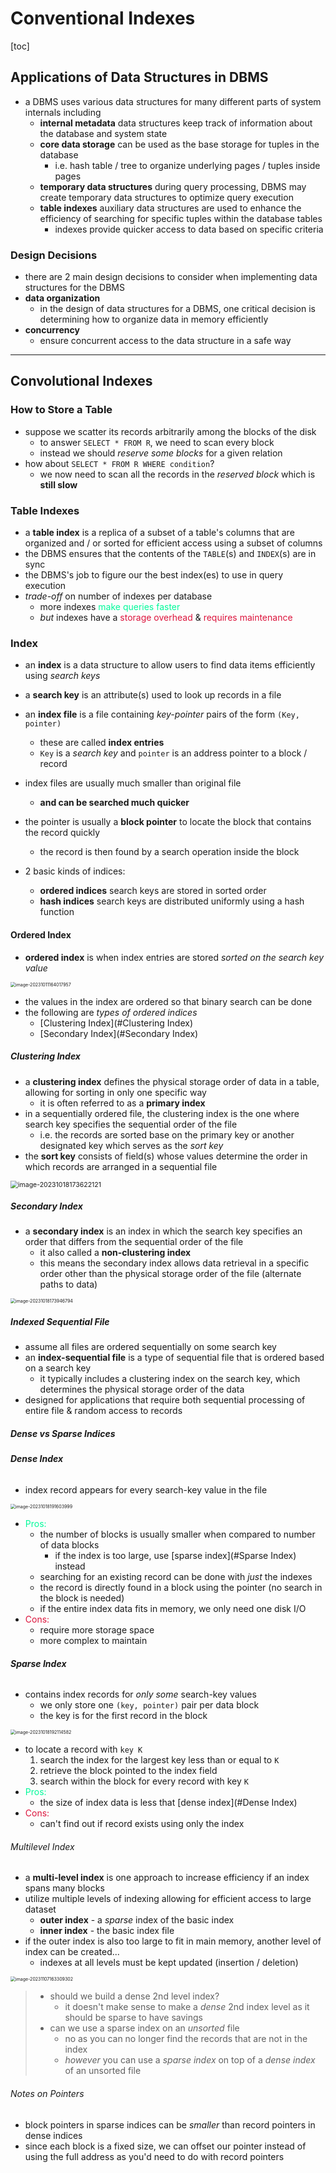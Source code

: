 # Conventional Indexes

[toc]

## Applications of Data Structures in DBMS

- a DBMS uses various data structures for many different parts of system internals including
  - **internal metadata** data structures keep track of information about the database and system state
  - **core data storage** can be used as the base storage for tuples in the database 
    - i.e. hash table / tree to organize underlying pages / tuples inside pages
  - **temporary data structures** during query processing, DBMS may create temporary data structures to optimize query execution 
  - **table indexes** auxiliary data structures are used to enhance the efficiency of searching for specific tuples within the database tables
    - indexes provide quicker access to data based on specific criteria

### Design Decisions

- there are 2 main design decisions to consider when implementing data structures for the DBMS 
- **data organization**
  - in the design of data structures for a DBMS, one critical decision is determining how to organize data in memory efficiently
- **concurrency**
  - ensure concurrent access to the data structure in a safe way

---

## Convolutional Indexes

### How to Store a Table

- suppose we scatter its records arbitrarily among the blocks of the disk
  - to answer `SELECT * FROM R`, we need to scan every block
  - instead we should *reserve some blocks* for a given relation
- how about `SELECT * FROM R WHERE condition`?
  - we now need to scan all the records in the *reserved block* which is **still slow**

### Table Indexes

- a **table index** is a replica of a subset of a table's columns that are organized and / or sorted for efficient access using a subset of columns
- the DBMS ensures that the contents of the `TABLE`(s) and `INDEX`(s) are in sync
- the DBMS's job to figure our the best index(es) to use in query execution
- *trade-off* on number of indexes per database
  - more indexes <span style="color:MediumSpringGreen">make queries faster</span>
  - *but* indexes have a <span style="color:crimson">storage overhead</span> & <span style="color:crimson">requires maintenance</span>

### Index

- an **index** is a data structure to allow users to find data items efficiently using *search keys*
- a **search key** is an attribute(s) used to look up records in a file
- an **index file** is a file containing *key-pointer* pairs of the form `(Key, pointer)`
  -  these are called **index entries**
  - `Key` is a *search key* and `pointer` is an address pointer to a block / record
- index files are usually much smaller than original file
  - **and can be searched much quicker**

- the pointer is usually a **block pointer** to locate the block that contains the record quickly
  - the record is then found by a search operation inside the block
- 2 basic kinds of indices:
  - **ordered indices** search keys are stored in sorted order
  - **hash indices** search keys are distributed uniformly using a hash function 

####  Ordered Index

- **ordered index** is when index entries are stored *sorted on the search key value*

<img src="images/image-20231011164017957.png" alt="image-20231011164017957" style="zoom:50%;" />

- the values in the index are ordered so that binary search can be done
- the following are *types of ordered indices*
  - [Clustering Index](#Clustering Index)
  - [Secondary Index](#Secondary Index)


##### Clustering Index

- a **clustering index** defines the physical storage order of data in a table, allowing for sorting in only one specific way
  - it is often referred to as a **primary index**
- in a sequentially ordered file, the clustering index is the one where search key specifies the sequential order of the file
  - i.e. the records are sorted base on the primary key or another designated key which serves as the *sort key*
- the **sort key** consists of field(s) whose values determine the order in which records are arranged in a sequential file

<img src="images/image-20231018173622121.png" alt="image-20231018173622121" style="zoom:75%;" />

##### Secondary Index

- a **secondary index** is an index in which the search key specifies an order that differs from the sequential order of the file
  - it also called a **non-clustering index**
  - this means the secondary index allows data retrieval in a specific order other than the physical storage order of the file (alternate paths to data)

<img src="images/image-20231018173946794.png" alt="image-20231018173946794" style="zoom:50%;" />

##### Indexed Sequential File

- assume all files are ordered sequentially on some search key
- an **index-sequential file** is a type of sequential file that is ordered based on a search key
  - it typically includes a clustering index on the search key, which determines the physical storage order of the data
- designed for applications that require both sequential processing of entire file & random access to records

#####  Dense vs Sparse Indices

###### **Dense Index**

- index record appears for every search-key value in the file

<img src="images/image-20231018191603999.png" alt="image-20231018191603999" style="zoom:50%;" />

- <span style="color:MediumSpringGreen">Pros:</span>
  - the number of blocks is usually smaller when compared to number of data blocks
    - if the index is too large, use [sparse index](#Sparse Index) instead
  - searching for an existing record can be done with *just* the indexes
  - the record is directly found in a block using the pointer (no search in the block is needed)
  - if the entire index data fits in memory, we only need one disk I/O 
- <span style="color:crimson">Cons:</span>
  - require more storage space
  - more complex to maintain 

###### **Sparse Index**

- contains index records for *only some* search-key values
  - we only store one `(key, pointer)` pair per data block
  - the key is for the first record in the block

<img src="images/image-20231018192114582.png" alt="image-20231018192114582" style="zoom:50%;" />

- to locate a record with `key K`
  1. search the index for the largest key less than or equal to `K`
  2. retrieve the block pointed to the index field
  3. search within the block for every record with key `K`
- <span style="color:MediumSpringGreen">Pros:</span>
  - the size of index data is less that [dense index](#Dense Index)
- <span style="color:crimson">Cons:</span> 
  - can't find out if record exists using only the index

###### Multilevel Index

- a **multi-level index** is one approach to increase efficiency if an index spans many blocks
- utilize multiple levels of indexing allowing for efficient access to large dataset
  - **outer index** - a *sparse* index of the basic index
  - **inner index** - the basic index file
- if the outer index is also too large to fit in main memory, another level of index can be created...
  - indexes at all levels must be kept updated (insertion / deletion) 

<img src="images/image-20231107163309302.png" alt="image-20231107163309302" style="zoom:50%;" />

> - should we build a dense 2nd level index?
>   - it doesn't make sense to make a *dense* 2nd index level as it should be sparse to have savings
> - can we use a sparse index on an *unsorted* file
>   - no as you can no longer find the records that are not in the index
>   - *however* you can use a *sparse index* on top of a *dense index* of an unsorted file

###### Notes on Pointers

- block pointers in sparse indices can be *smaller* than record pointers in dense indices
- since each block is a fixed size, we can offset our pointer instead of using the full address as you'd need to do with record pointers


